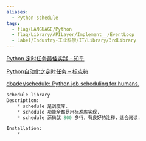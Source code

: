 ```yaml
---
aliases:
  - Python schedule
tags:
  - flag/LANGUAGE/Python
  - flag/Library/APILayer/Implement__/EventLoop
  - Label/Industry-工业科学/IT/Library/3rdLibrary
---
```


[Python 定时任务最佳实践 - 知乎](https://zhuanlan.zhihu.com/p/92152648)

[Python自动化之定时任务 – 标点符](https://www.biaodianfu.com/python-schedule.html)

[dbader/schedule: Python job scheduling for humans.](https://github.com/dbader/schedule)


```python
schedule library
Description:
    * schedule 是调度库.
    * schedule 功能全都是用标准库实现.
    * schedule 源码就 800 多行，有良好的注释，适合阅读.

Installation:
    * 


```